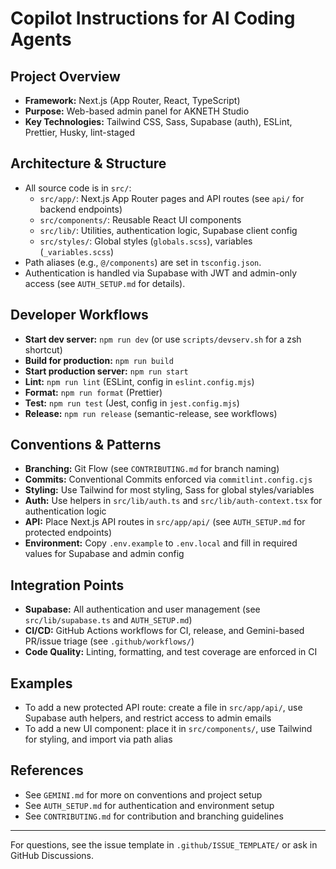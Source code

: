 # Copilot Instructions for AI Coding Agents

## Project Overview
- **Framework:** Next.js (App Router, React, TypeScript)
- **Purpose:** Web-based admin panel for AKNETH Studio
- **Key Technologies:** Tailwind CSS, Sass, Supabase (auth), ESLint, Prettier, Husky, lint-staged

## Architecture & Structure
- All source code is in `src/`:
  - `src/app/`: Next.js App Router pages and API routes (see `api/` for backend endpoints)
  - `src/components/`: Reusable React UI components
  - `src/lib/`: Utilities, authentication logic, Supabase client config
  - `src/styles/`: Global styles (`globals.scss`), variables (`_variables.scss`)
- Path aliases (e.g., `@/components`) are set in `tsconfig.json`.
- Authentication is handled via Supabase with JWT and admin-only access (see `AUTH_SETUP.md` for details).

## Developer Workflows
- **Start dev server:** `npm run dev` (or use `scripts/devserv.sh` for a zsh shortcut)
- **Build for production:** `npm run build`
- **Start production server:** `npm run start`
- **Lint:** `npm run lint` (ESLint, config in `eslint.config.mjs`)
- **Format:** `npm run format` (Prettier)
- **Test:** `npm run test` (Jest, config in `jest.config.mjs`)
- **Release:** `npm run release` (semantic-release, see workflows)

## Conventions & Patterns
- **Branching:** Git Flow (see `CONTRIBUTING.md` for branch naming)
- **Commits:** Conventional Commits enforced via `commitlint.config.cjs`
- **Styling:** Use Tailwind for most styling, Sass for global styles/variables
- **Auth:** Use helpers in `src/lib/auth.ts` and `src/lib/auth-context.tsx` for authentication logic
- **API:** Place Next.js API routes in `src/app/api/` (see `AUTH_SETUP.md` for protected endpoints)
- **Environment:** Copy `.env.example` to `.env.local` and fill in required values for Supabase and admin config

## Integration Points
- **Supabase:** All authentication and user management (see `src/lib/supabase.ts` and `AUTH_SETUP.md`)
- **CI/CD:** GitHub Actions workflows for CI, release, and Gemini-based PR/issue triage (see `.github/workflows/`)
- **Code Quality:** Linting, formatting, and test coverage are enforced in CI

## Examples
- To add a new protected API route: create a file in `src/app/api/`, use Supabase auth helpers, and restrict access to admin emails
- To add a new UI component: place it in `src/components/`, use Tailwind for styling, and import via path alias

## References
- See `GEMINI.md` for more on conventions and project setup
- See `AUTH_SETUP.md` for authentication and environment setup
- See `CONTRIBUTING.md` for contribution and branching guidelines

---
For questions, see the issue template in `.github/ISSUE_TEMPLATE/` or ask in GitHub Discussions.
